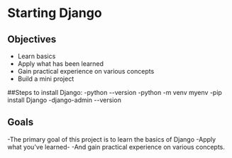# Starting Django

## Objectives

- Learn basics
- Apply what has been learned
- Gain practical experience on various concepts
- Build a mini project

##Steps to install Django:
-python --version
-python -m venv myenv
-pip install Django
-django-admin --version
## Goals

-The primary goal of this project is to  learn the basics of Django
-Apply what you've learned-
-And gain practical experience on various concepts.






